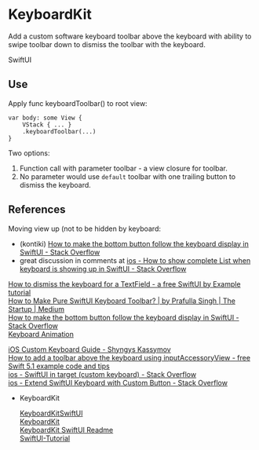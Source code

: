 # KeyboardKit

Add a custom software keyboard toolbar above the keyboard with ability to swipe toolbar down to dismiss the toolbar with the keyboard.

SwiftUI


## Use
Apply func keyboardToolbar() to root view:

```
var body: some View {  
	VStack { ... }	
	.keyboardToolbar(...)  
}  
```

Two options:  
1. Function call with parameter toolbar - a view closure for toolbar.  
2. No parameter would use `default` toolbar with one trailing button to  dismiss the keyboard. 


## References

Moving view up (not to be hidden by keyboard:

* (kontiki) [How to make the bottom button follow the keyboard display in SwiftUI - Stack Overflow](https://stackoverflow.com/a/57743709/11793043)
* great discussion in comments at [ios - How to show complete List when keyboard is showing up in SwiftUI - Stack Overflow](https://stackoverflow.com/a/56718632/11793043)


[How to dismiss the keyboard for a TextField - a free SwiftUI by Example tutorial](https://www.hackingwithswift.com/quick-start/swiftui/how-to-dismiss-the-keyboard-for-a-textfield)  
[How to Make Pure SwiftUI Keyboard Toolbar? | by Prafulla Singh | The Startup | Medium](https://medium.com/swlh/how-to-make-pure-swiftui-keyboard-toolbar-16a3d092b4df)  
[How to make the bottom button follow the keyboard display in SwiftUI - Stack Overflow](https://stackoverflow.com/a/57743709)   
[Keyboard Animation](https://stackoverflow.com/a/57743709/11793043)  

[iOS Custom Keyboard Guide - Shyngys Kassymov](https://shyngys.com/ios-custom-keyboard-guide)  
[How to add a toolbar above the keyboard using inputAccessoryView - free Swift 5.1 example code and tips](https://www.hackingwithswift.com/example-code/uikit/how-to-add-a-toolbar-above-the-keyboard-using-inputaccessoryview)   
[ios - SwiftUI in target (custom keyboard) - Stack Overflow](https://stackoverflow.com/questions/59869589/swiftui-in-target-custom-keyboard)  
[ios - Extend SwiftUI Keyboard with Custom Button - Stack Overflow](https://stackoverflow.com/questions/59003612/extend-swiftui-keyboard-with-custom-button)  

* KeyboardKit  

    [KeyboardKitSwiftUI](https://github.com/danielsaidi/KeyboardKitSwiftUI)      	
    [KeyboardKit](https://github.com/danielsaidi/KeyboardKit)   
    [KeyboardKit SwiftUI Readme](https://github.com/danielsaidi/KeyboardKit/blob/master/Readmes/SwiftUI.md)  
    [SwiftUI-Tutorial](https://github.com/danielsaidi/KeyboardKit/blob/master/Readmes/SwiftUI-Tutorial.md)  
